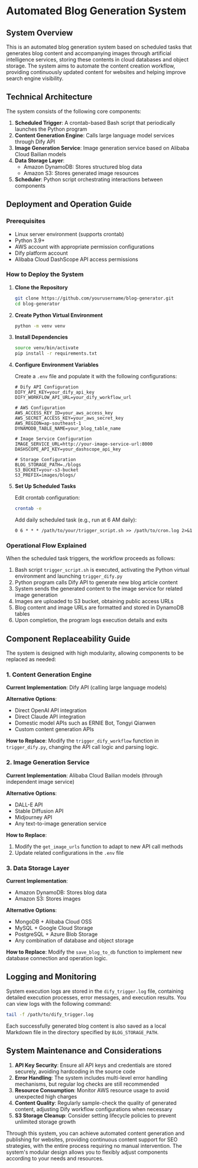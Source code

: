 # Automated Blog Generation System
## System Overview

This is an automated blog generation system based on scheduled tasks that generates blog content and accompanying images through artificial intelligence services, storing these contents in cloud databases and object storage. The system aims to automate the content creation workflow, providing continuously updated content for websites and helping improve search engine visibility.

## Technical Architecture

The system consists of the following core components:

1. **Scheduled Trigger**: A crontab-based Bash script that periodically launches the Python program
2. **Content Generation Engine**: Calls large language model services through Dify API
3. **Image Generation Service**: Image generation service based on Alibaba Cloud Bailian models
4. **Data Storage Layer**:
   - Amazon DynamoDB: Stores structured blog data
   - Amazon S3: Stores generated image resources
5. **Scheduler**: Python script orchestrating interactions between components

## Deployment and Operation Guide

### Prerequisites

- Linux server environment (supports crontab)
- Python 3.9+
- AWS account with appropriate permission configurations
- Dify platform account
- Alibaba Cloud DashScope API access permissions

### How to Deploy the System

1. **Clone the Repository**
   ```bash
   git clone https://github.com/yourusername/blog-generator.git
   cd blog-generator
   ```

2. **Create Python Virtual Environment**
   ```bash
   python -m venv venv
   ```

3. **Install Dependencies**
   ```bash
   source venv/bin/activate
   pip install -r requirements.txt
   ```

4. **Configure Environment Variables**
   
   Create a `.env` file and populate it with the following configurations:
   ```
   # Dify API Configuration
   DIFY_API_KEY=your_dify_api_key
   DIFY_WORKFLOW_API_URL=your_dify_workflow_url
   
   # AWS Configuration
   AWS_ACCESS_KEY_ID=your_aws_access_key
   AWS_SECRET_ACCESS_KEY=your_aws_secret_key
   AWS_REGION=ap-southeast-1
   DYNAMODB_TABLE_NAME=your_blog_table_name
   
   # Image Service Configuration
   IMAGE_SERVICE_URL=http://your-image-service-url:8000
   DASHSCOPE_API_KEY=your_dashscope_api_key
   
   # Storage Configuration
   BLOG_STORAGE_PATH=./blogs
   S3_BUCKET=your-s3-bucket
   S3_PREFIX=images/blogs/
   ```

5. **Set Up Scheduled Tasks**
   
   Edit crontab configuration:
   ```bash
   crontab -e
   ```
   
   Add daily scheduled task (e.g., run at 6 AM daily):
   ```
   0 6 * * * /path/to/your/trigger_script.sh >> /path/to/cron.log 2>&1
   ```

### Operational Flow Explained

When the scheduled task triggers, the workflow proceeds as follows:

1. Bash script `trigger_script.sh` is executed, activating the Python virtual environment and launching `trigger_dify.py`
2. Python program calls Dify API to generate new blog article content
3. System sends the generated content to the image service for related image generation
4. Images are uploaded to S3 bucket, obtaining public access URLs
5. Blog content and image URLs are formatted and stored in DynamoDB tables
6. Upon completion, the program logs execution details and exits

## Component Replaceability Guide

The system is designed with high modularity, allowing components to be replaced as needed:

### 1. Content Generation Engine

**Current Implementation**: Dify API (calling large language models)

**Alternative Options**:
- Direct OpenAI API integration
- Direct Claude API integration
- Domestic model APIs such as ERNIE Bot, Tongyi Qianwen
- Custom content generation APIs

**How to Replace**:
Modify the `trigger_dify_workflow` function in `trigger_dify.py`, changing the API call logic and parsing logic.

### 2. Image Generation Service

**Current Implementation**: Alibaba Cloud Bailian models (through independent image service)

**Alternative Options**:
- DALL-E API
- Stable Diffusion API
- Midjourney API
- Any text-to-image generation service

**How to Replace**:
1. Modify the `get_image_urls` function to adapt to new API call methods
2. Update related configurations in the `.env` file

### 3. Data Storage Layer

**Current Implementation**:
- Amazon DynamoDB: Stores blog data
- Amazon S3: Stores images

**Alternative Options**:
- MongoDB + Alibaba Cloud OSS
- MySQL + Google Cloud Storage
- PostgreSQL + Azure Blob Storage
- Any combination of database and object storage

**How to Replace**:
Modify the `save_blog_to_db` function to implement new database connection and operation logic.

## Logging and Monitoring

System execution logs are stored in the `dify_trigger.log` file, containing detailed execution processes, error messages, and execution results. You can view logs with the following command:

```bash
tail -f /path/to/dify_trigger.log
```

Each successfully generated blog content is also saved as a local Markdown file in the directory specified by `BLOG_STORAGE_PATH`.

## System Maintenance and Considerations

1. **API Key Security**: Ensure all API keys and credentials are stored securely, avoiding hardcoding in the source code
2. **Error Handling**: The system includes multi-level error handling mechanisms, but regular log checks are still recommended
3. **Resource Consumption**: Monitor AWS resource usage to avoid unexpected high charges
4. **Content Quality**: Regularly sample-check the quality of generated content, adjusting Dify workflow configurations when necessary
5. **S3 Storage Cleanup**: Consider setting lifecycle policies to prevent unlimited storage growth

Through this system, you can achieve automated content generation and publishing for websites, providing continuous content support for SEO strategies, with the entire process requiring no manual intervention. The system's modular design allows you to flexibly adjust components according to your needs and resources.
